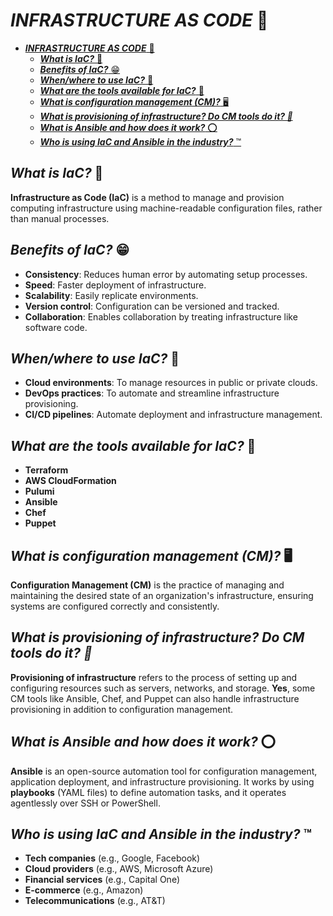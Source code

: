 # ***INFRASTRUCTURE AS CODE*** 🏦
- [***INFRASTRUCTURE AS CODE*** 🏦](#infrastructure-as-code-)
  - [***What is IaC?*** 💭](#what-is-iac-)
  - [***Benefits of IaC?*** 😁](#benefits-of-iac-)
  - [***When/where to use IaC?*** 📅](#whenwhere-to-use-iac-)
  - [***What are the tools available for IaC?*** 🔨](#what-are-the-tools-available-for-iac-)
  - [***What is configuration management (CM)?*** 🖥️](#what-is-configuration-management-cm-️)
  - [***What is provisioning of infrastructure? Do CM tools do it? 🔦***](#what-is-provisioning-of-infrastructure-do-cm-tools-do-it-)
  - [***What is Ansible and how does it work?*** ⭕](#what-is-ansible-and-how-does-it-work-)
  - [***Who is using IaC and Ansible in the industry?*** ™️](#who-is-using-iac-and-ansible-in-the-industry-️)
## ***What is IaC?*** 💭
**Infrastructure as Code (IaC)** is a method to manage and provision computing infrastructure using machine-readable configuration files, rather than manual processes.

## ***Benefits of IaC?*** 😁
- **Consistency**: Reduces human error by automating setup processes.
- **Speed**: Faster deployment of infrastructure.
- **Scalability**: Easily replicate environments.
- **Version control**: Configuration can be versioned and tracked.
- **Collaboration**: Enables collaboration by treating infrastructure like software code.

## ***When/where to use IaC?*** 📅
- **Cloud environments**: To manage resources in public or private clouds.
- **DevOps practices**: To automate and streamline infrastructure provisioning.
- **CI/CD pipelines**: Automate deployment and infrastructure management.

## ***What are the tools available for IaC?*** 🔨
- **Terraform**
- **AWS CloudFormation**
- **Pulumi**
- **Ansible**
- **Chef**
- **Puppet**

## ***What is configuration management (CM)?*** 🖥️
**Configuration Management (CM)** is the practice of managing and maintaining the desired state of an organization's infrastructure, ensuring systems are configured correctly and consistently.

## ***What is provisioning of infrastructure? Do CM tools do it? 🔦***
**Provisioning of infrastructure** refers to the process of setting up and configuring resources such as servers, networks, and storage. **Yes**, some CM tools like Ansible, Chef, and Puppet can also handle infrastructure provisioning in addition to configuration management.

## ***What is Ansible and how does it work?*** ⭕
**Ansible** is an open-source automation tool for configuration management, application deployment, and infrastructure provisioning. It works by using **playbooks** (YAML files) to define automation tasks, and it operates agentlessly over SSH or PowerShell.

## ***Who is using IaC and Ansible in the industry?*** ™️
- **Tech companies** (e.g., Google, Facebook)
- **Cloud providers** (e.g., AWS, Microsoft Azure)
- **Financial services** (e.g., Capital One)
- **E-commerce** (e.g., Amazon)
- **Telecommunications** (e.g., AT&T)

